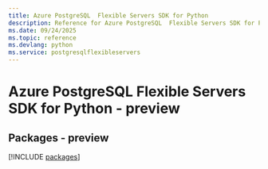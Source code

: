```yaml
---
title: Azure PostgreSQL  Flexible Servers SDK for Python
description: Reference for Azure PostgreSQL  Flexible Servers SDK for Python
ms.date: 09/24/2025
ms.topic: reference
ms.devlang: python
ms.service: postgresqlflexibleservers
---
```

# Azure PostgreSQL  Flexible Servers SDK for Python - preview
## Packages - preview
[!INCLUDE [packages](postgresql--flexible-servers-index.md)]
